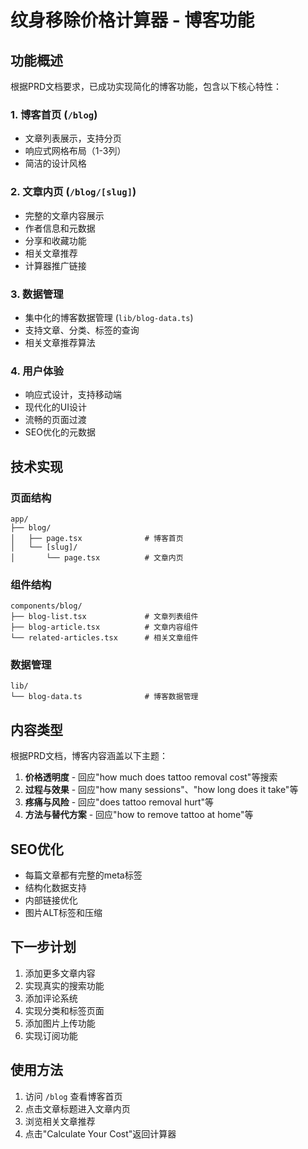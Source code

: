 # 纹身移除价格计算器 - 博客功能

## 功能概述

根据PRD文档要求，已成功实现简化的博客功能，包含以下核心特性：

### 1. 博客首页 (`/blog`)
- 文章列表展示，支持分页
- 响应式网格布局（1-3列）
- 简洁的设计风格

### 2. 文章内页 (`/blog/[slug]`)
- 完整的文章内容展示
- 作者信息和元数据
- 分享和收藏功能
- 相关文章推荐
- 计算器推广链接

### 3. 数据管理
- 集中化的博客数据管理 (`lib/blog-data.ts`)
- 支持文章、分类、标签的查询
- 相关文章推荐算法

### 4. 用户体验
- 响应式设计，支持移动端
- 现代化的UI设计
- 流畅的页面过渡
- SEO优化的元数据

## 技术实现

### 页面结构
```
app/
├── blog/
│   ├── page.tsx              # 博客首页
│   └── [slug]/
│       └── page.tsx          # 文章内页
```

### 组件结构
```
components/blog/
├── blog-list.tsx             # 文章列表组件
├── blog-article.tsx          # 文章内容组件
└── related-articles.tsx      # 相关文章组件
```

### 数据管理
```
lib/
└── blog-data.ts              # 博客数据管理
```

## 内容类型

根据PRD文档，博客内容涵盖以下主题：

1. **价格透明度** - 回应"how much does tattoo removal cost"等搜索
2. **过程与效果** - 回应"how many sessions"、"how long does it take"等
3. **疼痛与风险** - 回应"does tattoo removal hurt"等
4. **方法与替代方案** - 回应"how to remove tattoo at home"等

## SEO优化

- 每篇文章都有完整的meta标签
- 结构化数据支持
- 内部链接优化
- 图片ALT标签和压缩

## 下一步计划

1. 添加更多文章内容
2. 实现真实的搜索功能
3. 添加评论系统
4. 实现分类和标签页面
5. 添加图片上传功能
6. 实现订阅功能

## 使用方法

1. 访问 `/blog` 查看博客首页
2. 点击文章标题进入文章内页
3. 浏览相关文章推荐
4. 点击"Calculate Your Cost"返回计算器
